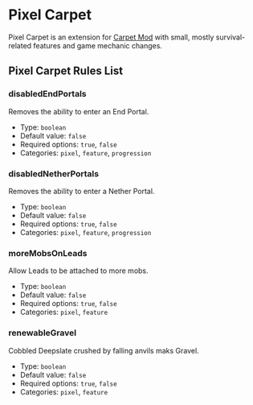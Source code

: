 # Pixel Carpet
Pixel Carpet is an extension for [Carpet Mod](https://github.com/gnembon/fabric-carpet) with small, mostly survival-related features and game mechanic changes.

## Pixel Carpet Rules List
### disabledEndPortals
Removes the ability to enter an End Portal.
* Type: `boolean`
* Default value: `false`
* Required options: `true`, `false`
* Categories: `pixel`, `feature`, `progression`

### disabledNetherPortals
Removes the ability to enter a Nether Portal.
* Type: `boolean`
* Default value: `false`
* Required options: `true`, `false`
* Categories: `pixel`, `feature`, `progression`

### moreMobsOnLeads
Allow Leads to be attached to more mobs.
* Type: `boolean`
* Default value: `false`
* Required options: `true`, `false`
* Categories: `pixel`, `feature`

### renewableGravel
Cobbled Deepslate crushed by falling anvils maks Gravel.
* Type: `boolean`
* Default value: `false`
* Required options: `true`, `false`
* Categories: `pixel`, `feature`